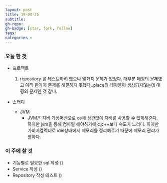```yaml
---
layout: post
title: 19-03-25
subtitle: 
gh-repo: 
gh-badge: [star, fork, follow]
tags:  
categories :  
---
```


### 오늘 한 것 

* 프로젝트
    1. repository 를 테스트하려 했으나 몇가지 문제가 있었다. 대부분 매핑의 문제였고 아직 한가지 문제를 해결하지 못했다..place의 테이블이 생성되지않는데 매핑의 문제인 것 같다.

* 스터디
    - JVM
         - JVM은 자바 가상머신으로 os에 상관없이 자바를 사용할 수 있게해준다. 하지만 jvm을 통해 컴파일 해야하기에 c,c++보다 속도가 느리다.  하지만 가비지컬렉터로 idel상태에서 메모리를 정리해주기 때문에 메모리 관리가 편하다.

### 이 주에 할 것

 - 기능별로 필요한 sql 작성 ()
 - Service 작성 ()
 - Repository 작성 테스트 ()



